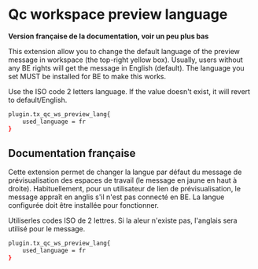 # Qc workspace preview language

**Version française de la documentation, voir un peu plus bas**

This extension allow you to change the default language of the preview message in workspace (the top-right yellow box). Usually, users without any BE rights will get the message in English (default). The language you set MUST be installed for BE to make this works.

Use the ISO code 2 letters language. If the value doesn't exist, it will revert to default/English.


```bash
plugin.tx_qc_ws_preview_lang{
    used_language = fr
}
```

## Documentation française

Cette extension permet de changer la langue par défaut du message de prévisualisation des espaces de travail (le message en jaune en haut à droite). Habituellement, pour un utilisateur de lien de prévisualisation, le message appraît en anglis s'il n'est pas connecté en BE. La langue configurée doit être installée pour fonctionner.

Utiliserles codes ISO de 2 lettres. Si la aleur n'existe pas, l'anglais sera utilisé pour le message.

```bash
plugin.tx_qc_ws_preview_lang{
    used_language = fr
}
```
